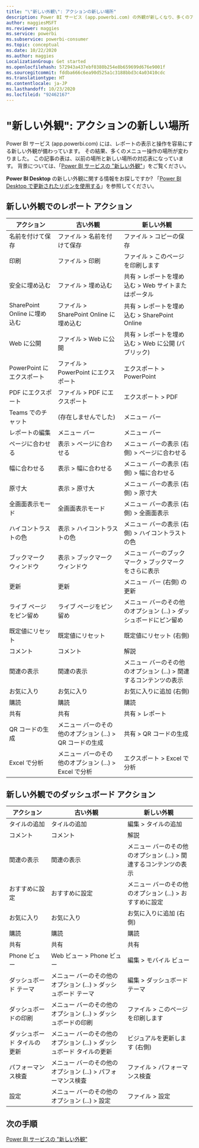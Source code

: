 ```yaml
---
title: "\"新しい外観\": アクションの新しい場所"
description: Power BI サービス (app.powerbi.com) の外観が新しくなり、多くのアクションの場所が変わりました。 この記事には、以前の場所と新しい場所の対応表を記載しています。
author: maggiesMSFT
ms.reviewer: maggies
ms.service: powerbi
ms.subservice: powerbi-consumer
ms.topic: conceptual
ms.date: 10/22/2020
ms.author: maggies
LocalizationGroup: Get started
ms.openlocfilehash: 572943a437ebf0380b254e8b659699d676e9001f
ms.sourcegitcommit: fddba666c6ea90d525a1c3188bbd3c4a03410cdc
ms.translationtype: HT
ms.contentlocale: ja-JP
ms.lasthandoff: 10/23/2020
ms.locfileid: "92462167"
---
```

# <a name="the-new-look-where-did-the-actions-go"></a>"新しい外観": アクションの新しい場所

Power BI サービス (app.powerbi.com) には、レポートの表示と操作を容易にする新しい外観が備わっています。 その結果、多くのメニュー操作の場所が変わりました。 この記事の表は、以前の場所と新しい場所の対応表になっています。 背景については、「[Power BI サービスの "新しい外観"](service-new-look.md)」をご覧ください。

**Power BI Desktop** の新しい外観に関する情報をお探しですか?  「[Power BI Desktop で更新されたリボンを使用する](../create-reports/desktop-ribbon.md)」を参照してください。

## <a name="report-actions-in-the-new-look"></a>新しい外観でのレポート アクション

|アクション  |古い外観 |新しい外観  |
|---------|---------|---------|
| 名前を付けて保存 | ファイル > 名前を付けて保存  | ファイル > コピーの保存 |
| 印刷 | ファイル > 印刷 | ファイル > このページを印刷します |
| 安全に埋め込む | ファイル > 埋め込む | 共有 > レポートを埋め込む > Web サイトまたはポータル |
| SharePoint Online に埋め込む | ファイル > SharePoint Online に埋め込む | 共有 > レポートを埋め込む > SharePoint Online |
| Web に公開 | ファイル > Web に公開 | 共有 > レポートを埋め込む > Web に公開 (パブリック) |
| PowerPoint にエクスポート | ファイル > PowerPoint にエクスポート | エクスポート > PowerPoint |
| PDF にエクスポート | ファイル > PDF にエクスポート | エクスポート > PDF |
| Teams でのチャット | (存在しませんでした) | メニュー バー |
|レポートの編集  | メニュー バー   | メニュー バー |
| ページに合わせる | 表示 > ページに合わせる | メニュー バーの表示 (右側) > ページに合わせる |
| 幅に合わせる | 表示 > 幅に合わせる | メニュー バーの表示 (右側) > 幅に合わせる |
| 原寸大 | 表示 > 原寸大 | メニュー バーの表示 (右側) > 原寸大 |
| 全画面表示モード | 全画面表示モード | メニュー バーの表示 (右側) > 全画面表示 |
| ハイコントラストの色 | 表示 > ハイコントラストの色 | メニュー バーの表示 (右側) > ハイコントラストの色 |
| ブックマーク ウィンドウ | 表示 > ブックマーク ウィンドウ |  メニュー バーのブックマーク > ブックマークをさらに表示 |
| 更新 | 更新 | メニュー バー (右側) の更新 |
| ライブ ページをピン留め | ライブ ページをピン留め | メニュー バーのその他のオプション (...) > ダッシュボードにピン留め |
| 既定値にリセット | 既定値にリセット | 既定値にリセット (右側) |
| コメント | コメント | 解説 |
| 関連の表示 | 関連の表示 | メニュー バーのその他のオプション (...) > 関連するコンテンツの表示 |
| お気に入り | お気に入り | お気に入りに追加 (右側) |
| 購読 | 購読 |購読 |
| 共有 | 共有 | 共有 > レポート |
| QR コードの生成 | メニュー バーのその他のオプション (...) > QR コードの生成 | 共有 > QR コードの生成 |
| Excel で分析 | メニュー バーのその他のオプション (...) > Excel で分析 | エクスポート > Excel で分析 |


## <a name="dashboard-actions-in-the-new-look"></a>新しい外観でのダッシュボード アクション

|アクション  |古い外観  |新しい外観  |
|---------|---------|---------|
| タイルの追加 | タイルの追加 | 編集 > タイルの追加 |
| コメント | コメント | 解説 |
| 関連の表示 | 関連の表示 | メニュー バーのその他のオプション (...) > 関連するコンテンツの表示 |
| おすすめに設定 | おすすめに設定| メニュー バーのその他のオプション (...) > おすすめに設定|
| お気に入り | お気に入り | お気に入りに追加 (右側) |
| 購読 | 購読 |購読 |
| 共有 | 共有 | 共有 |
| Phone ビュー | Web ビュー > Phone ビュー | 編集 > モバイル ビュー |
| ダッシュボード テーマ | メニュー バーのその他のオプション (...) > ダッシュボード テーマ | 編集 > ダッシュボード テーマ |
| ダッシュボードの印刷 | メニュー バーのその他のオプション (...) > ダッシュボードの印刷 | ファイル > このページを印刷します |
| ダッシュボード タイルの更新 | メニュー バーのその他のオプション (...) > ダッシュボード タイルの更新 | ビジュアルを更新します (右側) |
| パフォーマンス検査 | メニュー バーのその他のオプション (...) > パフォーマンス検査 | ファイル > パフォーマンス検査 |
| 設定 | メニュー バーのその他のオプション (...) > 設定 | ファイル > 設定 |

## <a name="next-steps"></a>次の手順

[Power BI サービスの "新しい外観"](service-new-look.md)
